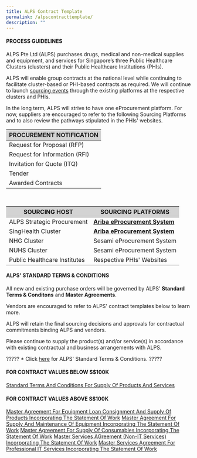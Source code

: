 ```yaml
---
title: ALPS Contract Template
permalink: /alpscontracttemplate/
description: ""
---
```

#### PROCESS GUIDELINES

ALPS Pte Ltd (ALPS) purchases drugs, medical and non-medical supplies and equipment, and services for Singapore’s three Public Healthcare Clusters (clusters) and their Public Healthcare Institutions (PHIs).

ALPS will enable group contracts at the national level while continuing to facilitate cluster-based or PHI-based contracts as required. We will continue to launch&nbsp;[sourcing events](/nationalsourcingevents/)&nbsp;through the existing platforms at the respective clusters and PHIs.

In the long term, ALPS will strive to have one eProcurement platform. For now, suppliers are encouraged to refer to the following Sourcing Platforms and to also review the pathways stipulated in the PHIs' websites.

<section>
	<table>
		<thead style="background-color: lightgray">
			<tr>
				<th>PROCUREMENT NOTIFICATION</th>
			</tr>
		</thead>
		<tbody>
			<tr>
				<td>Request for Proposal (RFP)</td>
			</tr>
			<tr>
				<td>Request for Information (RFI)</td>
			</tr>
			<tr>
				<td>Invitation for Quote (ITQ)</td>
			</tr>
			<tr>
				<td>Tender</td>
			</tr>
			<tr>
				<td>Awarded Contracts</td>
			</tr>
		</tbody>
	</table>
</section>

<br>

<section>
	<table>
		<thead style="background-color: lightgray">
			<tr>
				<th>SOURCING HOST</th>
				<th>SOURCING PLATFORMS</th>
			</tr>
		</thead>
		<tbody>
			<tr>
				<td>ALPS Strategic Procurement</td>
				<td><b><a target="_blank" href="https://www.ariba.com/">Ariba eProcurement System</a></b></td>
			</tr>
			<tr>
				<td>SingHealth Cluster</td>
				<td><b><a target="_blank" href="https://www.ariba.com/">Ariba eProcurement System</a></b></td>
			</tr>
			<tr>
				<td>NHG Cluster</td>
				<td>Sesami eProcurement System</td>
			</tr>
			<tr>
				<td>NUHS Cluster</td>
				<td>Sesami eProcurement System</td>
			</tr>
			<tr>
				<td>Public Healthcare Institutes</td>
				<td>Respective PHIs' Websites</td>
			</tr>
		</tbody>
	</table>
</section>





#### ALPS' STANDARD TERMS &amp; CONDITIONS

All new and existing purchase orders will be governed by ALPS' **Standard Terms &amp; Conditons** and **Master Agreements**. 

Vendors are encouraged to refer to ALPS' contract templates below to learn more.

ALPS will retain the final sourcing decisions and approvals for contractual commitments binding ALPS and vendors.

Please continue to supply the product(s) and/or service(s)&nbsp;in accordance with existing contractual and business arrangements with ALPS.

????? * Click [here]() for ALPS' Standard Terms &amp; Conditions. ?????

#### FOR CONTRACT VALUES BELOW S$100K

[Standard Terms And Conditions For Supply Of Products And Services]()

#### FOR CONTRACT VALUES ABOVE S$100K

[Master Agreement For Equipment Loan Consignment And Supply Of Products Incorporating The Statement Of Work]()
[Master Agreement For Supply And Maintenance Of Equipment Incorporating The Statement Of Work]()
[Master Agreement For Supply Of Consumables Incorporating The Statement Of Work]()
[Master Services AGreement (Non-IT Services) Incorporating The Statement Of Work]()
[Master Services Agreement For Professional IT Services Incorporating The Statement Of Work]()